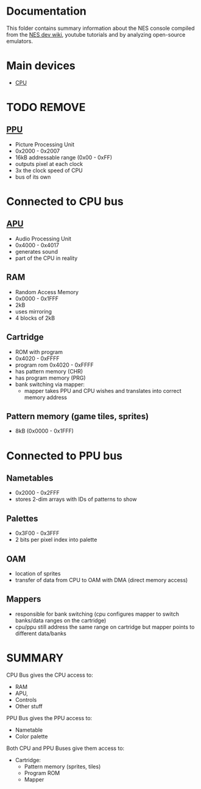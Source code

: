 # Documentation

This folder contains summary information about the NES console compiled from the [NES dev wiki](http://wiki.nesdev.com/), youtube tutorials and by analyzing open-source emulators.

# Main devices

- [CPU](CPU.md)



# TODO REMOVE

## [PPU](http://wiki.nesdev.com/w/index.php/PPU)

- Picture Processing Unit
- 0x2000 - 0x2007
- 16kB addressable range (0x00 - 0xFF)
- outputs pixel at each clock
- 3x the clock speed of CPU
- bus of its own
 
# Connected to CPU bus

## [APU](http://wiki.nesdev.com/w/index.php/APU)

- Audio Processing Unit
- 0x4000 - 0x4017
- generates sound
- part of the CPU in reality

## RAM

- Random Access Memory
- 0x0000 - 0x1FFF
- 2kB
- uses mirroring
- 4 blocks of 2kB

## Cartridge

- ROM with program
- 0x4020 - 0xFFFF
- program rom 0x4020 - 0xFFFF
- has pattern memory (CHR)
- has program memory (PRG)
- bank switching via mapper:
  - mapper takes PPU and CPU wishes and translates into correct memory address

## Pattern memory (game tiles, sprites)

- 8kB (0x0000 - 0x1FFF)

# Connected to PPU bus

## Nametables

- 0x2000 - 0x2FFF
- stores 2-dim arrays with IDs of patterns to show

## Palettes

- 0x3F00 - 0x3FFF
- 2 bits per pixel index into palette

## OAM

- location of sprites
- transfer of data from CPU to OAM with DMA (direct memory access)

## Mappers

- responsible for bank switching (cpu configures mapper to switch banks/data ranges on the cartridge)
- cpu/ppu still address the same range on cartridge but mapper points to different data/banks

# SUMMARY

CPU Bus gives the CPU access to:
- RAM
- APU,
- Controls
- Other stuff

PPU Bus gives the PPU access to:
- Nametable
- Color palette

Both CPU and PPU Buses give them access to:
- Cartridge:
  - Pattern memory (sprites, tiles)
  - Program ROM 
  - Mapper
